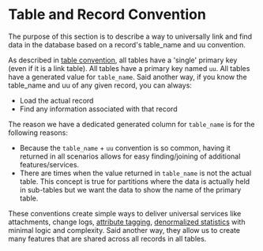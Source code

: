 # Table and Record Convention

The purpose of this section is to describe a way to universally link and find data in the database based on a record's table_name and uu convention.

As described in [table convention](./table-convention.md), all tables have a 'single' primary key (even if it is a link table). All tables have a primary key named `uu`. All tables have a generated value for `table_name`.  Said another way, if you know the table_name and uu of any given record, you can always:

- Load the actual record
- Find any information associated with that record

The reason we have a dedicated generated column for `table_name` is for the following reasons:

- Because the `table_name` + `uu` convention is so common, having it returned in all scenarios allows for easy finding/joining of additional features/services.
- There are times when the value returned in `table_name` is not the actual table. This concept is true for partitions where the data is actually held in sub-tables but we want the data to show the name of the primary table.

These conventions create simple ways to deliver universal services like attachments, change logs, [attribute tagging](./attribute-tag.md), [denormalized statistics](./statistics-convention.md) with minimal logic and complexity. Said another way, they allow us to create many features that are shared across all records in all tables.
